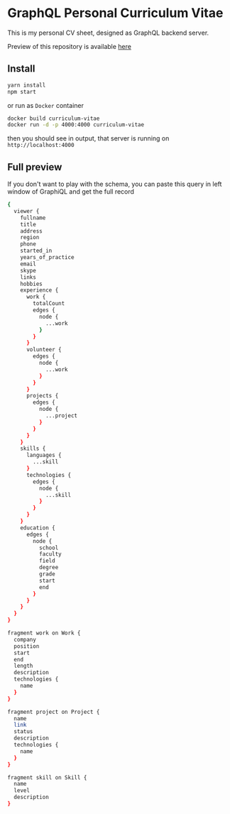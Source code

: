 # GraphQL Personal Curriculum Vitae

This is my personal CV sheet, designed as GraphQL backend server. 

Preview of this repository is available [here](http://cv.scalabs.it)

## Install

```sh
yarn install
npm start
```

or run as `Docker` container

```sh
docker build curriculum-vitae
docker run -d -p 4000:4000 curriculum-vitae
```

then you should see in output, that server is running on `http://localhost:4000`

## Full preview

If you don't want to play with the schema, you can paste this query in left window of GraphiQL and get the full record

```sh
{
  viewer {
    fullname
    title
    address
    region
    phone
    started_in
    years_of_practice
    email
    skype
    links
    hobbies
    experience {
      work {
        totalCount
        edges {
          node {
            ...work
          }
        }
      }
      volunteer {
        edges {
          node {
            ...work
          }
        }
      }
      projects {
        edges {
          node {
            ...project
          }
        }
      }
    }
    skills {
      languages {
        ...skill
      }
      technologies {
        edges {
          node {
            ...skill
          }
        }
      }
    }
    education {
      edges {
        node {
          school
          faculty
          field
          degree
          grade
          start
          end
        }
      }
    }
  }
}

fragment work on Work {
  company
  position
  start
  end
  length
  description
  technologies {
    name
  }
}

fragment project on Project {
  name
  link
  status
  description
  technologies {
    name
  }
}

fragment skill on Skill {
  name
  level
  description
}
```
